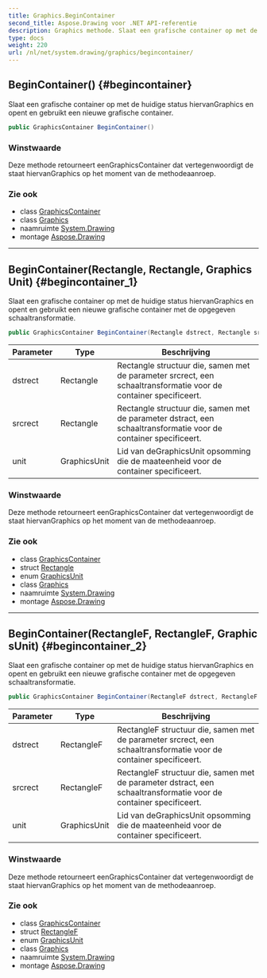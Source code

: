 ```yaml
---
title: Graphics.BeginContainer
second_title: Aspose.Drawing voor .NET API-referentie
description: Graphics methode. Slaat een grafische container op met de huidige status hiervanGraphics en opent en gebruikt een nieuwe grafische container.
type: docs
weight: 220
url: /nl/net/system.drawing/graphics/begincontainer/
---
```

## BeginContainer() {#begincontainer}

Slaat een grafische container op met de huidige status hiervanGraphics en opent en gebruikt een nieuwe grafische container.

```csharp
public GraphicsContainer BeginContainer()
```

### Winstwaarde

Deze methode retourneert eenGraphicsContainer dat vertegenwoordigt de staat hiervanGraphics op het moment van de methodeaanroep.

### Zie ook

* class [GraphicsContainer](../../../system.drawing.drawing2d/graphicscontainer/)
* class [Graphics](../)
* naamruimte [System.Drawing](../../graphics/)
* montage [Aspose.Drawing](../../../)

---

## BeginContainer(Rectangle, Rectangle, GraphicsUnit) {#begincontainer_1}

Slaat een grafische container op met de huidige status hiervanGraphics en opent en gebruikt een nieuwe grafische container met de opgegeven schaaltransformatie.

```csharp
public GraphicsContainer BeginContainer(Rectangle dstrect, Rectangle srcrect, GraphicsUnit unit)
```

| Parameter | Type | Beschrijving |
| --- | --- | --- |
| dstrect | Rectangle | Rectangle structuur die, samen met de parameter srcrect, een schaaltransformatie voor de container specificeert. |
| srcrect | Rectangle | Rectangle structuur die, samen met de parameter dstract, een schaaltransformatie voor de container specificeert. |
| unit | GraphicsUnit | Lid van deGraphicsUnit opsomming die de maateenheid voor de container specificeert. |

### Winstwaarde

Deze methode retourneert eenGraphicsContainer dat vertegenwoordigt de staat hiervanGraphics op het moment van de methodeaanroep.

### Zie ook

* class [GraphicsContainer](../../../system.drawing.drawing2d/graphicscontainer/)
* struct [Rectangle](../../rectangle/)
* enum [GraphicsUnit](../../graphicsunit/)
* class [Graphics](../)
* naamruimte [System.Drawing](../../graphics/)
* montage [Aspose.Drawing](../../../)

---

## BeginContainer(RectangleF, RectangleF, GraphicsUnit) {#begincontainer_2}

Slaat een grafische container op met de huidige status hiervanGraphics en opent en gebruikt een nieuwe grafische container met de opgegeven schaaltransformatie.

```csharp
public GraphicsContainer BeginContainer(RectangleF dstrect, RectangleF srcrect, GraphicsUnit unit)
```

| Parameter | Type | Beschrijving |
| --- | --- | --- |
| dstrect | RectangleF | RectangleF structuur die, samen met de parameter srcrect, een schaaltransformatie voor de container specificeert. |
| srcrect | RectangleF | RectangleF structuur die, samen met de parameter dstract, een schaaltransformatie voor de container specificeert. |
| unit | GraphicsUnit | Lid van deGraphicsUnit opsomming die de maateenheid voor de container specificeert. |

### Winstwaarde

Deze methode retourneert eenGraphicsContainer dat vertegenwoordigt de staat hiervanGraphics op het moment van de methodeaanroep.

### Zie ook

* class [GraphicsContainer](../../../system.drawing.drawing2d/graphicscontainer/)
* struct [RectangleF](../../rectanglef/)
* enum [GraphicsUnit](../../graphicsunit/)
* class [Graphics](../)
* naamruimte [System.Drawing](../../graphics/)
* montage [Aspose.Drawing](../../../)


